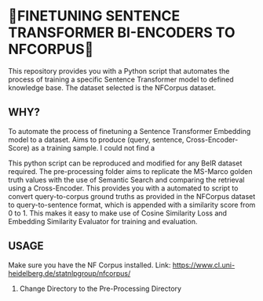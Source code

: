 # **🤖FINETUNING SENTENCE TRANSFORMER BI-ENCODERS TO NFCORPUS🤖**

This repository provides you with a Python script that automates the process of training a specific Sentence Transformer model to defined knowledge base. The dataset selected is the NFCorpus dataset. 

## **WHY?**
To automate the process of finetuning a Sentence Transformer Embedding model to a dataset. Aims to produce (query, sentence, Cross-Encoder-Score) as a training sample. I could not find a 

This python script can be reproduced and modified for any BeIR dataset required. The pre-processing folder aims to replicate the MS-Marco golden truth values with the use of Semantic Search and comparing the retrieval using a Cross-Encoder. This provides you with a automated to script to convert query-to-corpus ground truths as provided in the NFCorpus dataset to query-to-sentence format, which is appended with a similarity score from 0 to 1. This makes it easy to make use of Cosine Similarity Loss and Embedding Similarity Evaluator for training and evaluation.

## **USAGE**
Make sure you have the NF Corpus installed. Link: https://www.cl.uni-heidelberg.de/statnlpgroup/nfcorpus/
1. Change Directory to the Pre-Processing Directory
